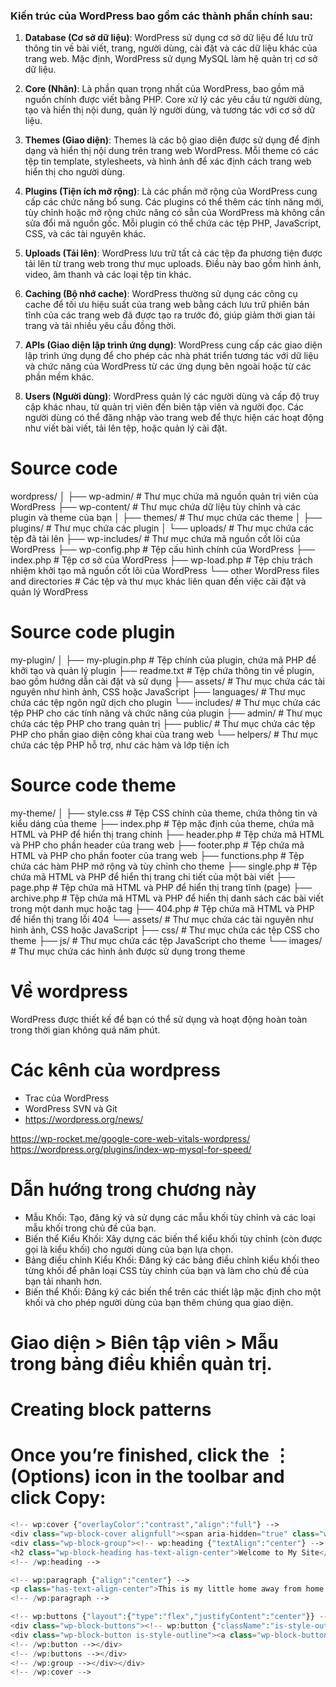### Kiến trúc của WordPress bao gồm các thành phần chính sau:

1. **Database (Cơ sở dữ liệu)**: WordPress sử dụng cơ sở dữ liệu để lưu trữ thông tin về bài viết, trang, người dùng, cài đặt và các dữ liệu khác của trang web. Mặc định, WordPress sử dụng MySQL làm hệ quản trị cơ sở dữ liệu.

2. **Core (Nhân)**: Là phần quan trọng nhất của WordPress, bao gồm mã nguồn chính được viết bằng PHP. Core xử lý các yêu cầu từ người dùng, tạo và hiển thị nội dung, quản lý người dùng, và tương tác với cơ sở dữ liệu.

3. **Themes (Giao diện)**: Themes là các bộ giao diện được sử dụng để định dạng và hiển thị nội dung trên trang web WordPress. Mỗi theme có các tệp tin template, stylesheets, và hình ảnh để xác định cách trang web hiển thị cho người dùng.

4. **Plugins (Tiện ích mở rộng)**: Là các phần mở rộng của WordPress cung cấp các chức năng bổ sung. Các plugins có thể thêm các tính năng mới, tùy chỉnh hoặc mở rộng chức năng có sẵn của WordPress mà không cần sửa đổi mã nguồn gốc. Mỗi plugin có thể chứa các tệp PHP, JavaScript, CSS, và các tài nguyên khác.

5. **Uploads (Tải lên)**: WordPress lưu trữ tất cả các tệp đa phương tiện được tải lên từ trang web trong thư mục uploads. Điều này bao gồm hình ảnh, video, âm thanh và các loại tệp tin khác.

6. **Caching (Bộ nhớ cache)**: WordPress thường sử dụng các công cụ cache để tối ưu hiệu suất của trang web bằng cách lưu trữ phiên bản tĩnh của các trang web đã được tạo ra trước đó, giúp giảm thời gian tải trang và tải nhiều yêu cầu đồng thời.

7. **APIs (Giao diện lập trình ứng dụng)**: WordPress cung cấp các giao diện lập trình ứng dụng để cho phép các nhà phát triển tương tác với dữ liệu và chức năng của WordPress từ các ứng dụng bên ngoài hoặc từ các phần mềm khác.

8. **Users (Người dùng)**: WordPress quản lý các người dùng và cấp độ truy cập khác nhau, từ quản trị viên đến biên tập viên và người đọc. Các người dùng có thể đăng nhập vào trang web để thực hiện các hoạt động như viết bài viết, tải lên tệp, hoặc quản lý cài đặt.

# Source code
wordpress/
│
├── wp-admin/            # Thư mục chứa mã nguồn quản trị viên của WordPress
├── wp-content/          # Thư mục chứa dữ liệu tùy chỉnh và các plugin và theme của bạn
│   ├── themes/          # Thư mục chứa các theme
│   ├── plugins/         # Thư mục chứa các plugin
│   └── uploads/         # Thư mục chứa các tệp đã tải lên
├── wp-includes/         # Thư mục chứa mã nguồn cốt lõi của WordPress
├── wp-config.php        # Tệp cấu hình chính của WordPress
├── index.php            # Tệp cơ sở của WordPress
├── wp-load.php          # Tệp chịu trách nhiệm khởi tạo mã nguồn cốt lõi của WordPress
└── other WordPress files and directories # Các tệp và thư mục khác liên quan đến việc cài đặt và quản lý WordPress


# Source code plugin
my-plugin/
│
├── my-plugin.php      # Tệp chính của plugin, chứa mã PHP để khởi tạo và quản lý plugin
├── readme.txt         # Tệp chứa thông tin về plugin, bao gồm hướng dẫn cài đặt và sử dụng
├── assets/            # Thư mục chứa các tài nguyên như hình ảnh, CSS hoặc JavaScript
├── languages/         # Thư mục chứa các tệp ngôn ngữ dịch cho plugin
└── includes/          # Thư mục chứa các tệp PHP cho các tính năng và chức năng của plugin
    ├── admin/         # Thư mục chứa các tệp PHP cho trang quản trị
    ├── public/        # Thư mục chứa các tệp PHP cho phần giao diện công khai của trang web
    └── helpers/       # Thư mục chứa các tệp PHP hỗ trợ, như các hàm và lớp tiện ích

# Source code theme
my-theme/
│
├── style.css           # Tệp CSS chính của theme, chứa thông tin và kiểu dáng của theme
├── index.php           # Tệp mặc định của theme, chứa mã HTML và PHP để hiển thị trang chính
├── header.php          # Tệp chứa mã HTML và PHP cho phần header của trang web
├── footer.php          # Tệp chứa mã HTML và PHP cho phần footer của trang web
├── functions.php       # Tệp chứa các hàm PHP mở rộng và tùy chỉnh cho theme
├── single.php          # Tệp chứa mã HTML và PHP để hiển thị trang chi tiết của một bài viết
├── page.php            # Tệp chứa mã HTML và PHP để hiển thị trang tĩnh (page)
├── archive.php         # Tệp chứa mã HTML và PHP để hiển thị danh sách các bài viết trong một danh mục hoặc tag
├── 404.php             # Tệp chứa mã HTML và PHP để hiển thị trang lỗi 404
└── assets/             # Thư mục chứa các tài nguyên như hình ảnh, CSS hoặc JavaScript
    ├── css/            # Thư mục chứa các tệp CSS cho theme
    ├── js/             # Thư mục chứa các tệp JavaScript cho theme
    └── images/         # Thư mục chứa các hình ảnh được sử dụng trong theme

# Về wordpress
WordPress được thiết kế để bạn có thể sử dụng và hoạt động hoàn toàn trong thời gian không quá năm phút. 

# Các kênh của wordpress
- Trac của WordPress
- WordPress SVN và Git
- https://wordpress.org/news/



https://wp-rocket.me/google-core-web-vitals-wordpress/
https://wordpress.org/plugins/index-wp-mysql-for-speed/

# Dẫn hướng trong chương này
- Mẫu Khối: Tạo, đăng ký và sử dụng các mẫu khối tùy chỉnh và các loại mẫu khối trong chủ đề của bạn.
- Biến thể Kiểu Khối: Xây dựng các biến thể kiểu khối tùy chỉnh (còn được gọi là kiểu khối) cho người dùng của bạn lựa chọn.
- Bảng điều chỉnh Kiểu Khối: Đăng ký các bảng điều chỉnh kiểu khối theo từng khối để phân loại CSS tùy chỉnh của bạn và làm cho chủ đề của bạn tải nhanh hơn.
- Biến thể Khối: Đăng ký các biến thể trên các thiết lập mặc định cho một khối và cho phép người dùng của bạn thêm chúng qua giao diện.

# Giao diện > Biên tập viên > Mẫu trong bảng điều khiển quản trị.

# Creating block patterns

# Once you’re finished, click the ⋮ (Options) icon in the toolbar and click Copy:
```php
<!-- wp:cover {"overlayColor":"contrast","align":"full"} -->
<div class="wp-block-cover alignfull"><span aria-hidden="true" class="wp-block-cover__background has-contrast-background-color has-background-dim-100 has-background-dim"></span><div class="wp-block-cover__inner-container"><!-- wp:group {"style":{"spacing":{"blockGap":"2.5rem"}},"layout":{"type":"constrained","wideSize":"%","contentSize":"75%"}} -->
<div class="wp-block-group"><!-- wp:heading {"textAlign":"center"} -->
<h2 class="wp-block-heading has-text-align-center">Welcome to My Site</h2>
<!-- /wp:heading -->

<!-- wp:paragraph {"align":"center"} -->
<p class="has-text-align-center">This is my little home away from home. Here, you will get to know me.  I'll share my likes, hobbies, and more.  Every now and then, I'll even have something interesting to say in a blog post.</p>
<!-- /wp:paragraph -->

<!-- wp:buttons {"layout":{"type":"flex","justifyContent":"center"}} -->
<div class="wp-block-buttons"><!-- wp:button {"className":"is-style-outline"} -->
<div class="wp-block-button is-style-outline"><a class="wp-block-button__link wp-element-button">See My Popular Posts →</a></div>
<!-- /wp:button --></div>
<!-- /wp:buttons --></div>
<!-- /wp:group --></div></div>
<!-- /wp:cover -->
```
